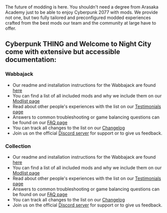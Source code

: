 &#10240;

The future of modding is here. You shouldn't need a degree from Arasaka Academy just to be able to enjoy Cyberpunk 2077 with mods. We provide not one, but two fully tailored and preconfigured modded experiences crafted from the best mods our team and the community at large have to offer.


## **Cyberpunk THING** and **Welcome to Night City** come with extensive but accessible documentation:

### Wabbajack

- Our readme and installation instructions for the Wabbajack are found [here](https://github.com/z9er/CyberpunkTHING/blob/main/README.md)
- You can find a list of all included mods and why we include them on our [Modlist page](https://github.com/z9er/CyberpunkTHING/blob/main/modlist.md)
- Read about other people's experiences with the list on our [Testimonials page](https://github.com/z9er/CyberpunkTHING/blob/main/Testimonials.md)
- Answers to common troubleshooting or game balancing questions can be found on our [FAQ page](https://github.com/z9er/CyberpunkTHING/blob/main/FAQ.md)
- You can track all changes to the list on our [Changelog](https://github.com/z9er/CyberpunkTHING/blob/main/Changelog.md)
- Join us on the official [Discord server](https://discord.gg/eJdMQKnQVt) for support or to give us feedback.

### Collection

- Our readme and installation instructions for the Wabbajack are found [here](https://github.com/z9er/CyberpunkTHING/blob/main/README.md)
- You can find a list of all included mods and why we include them on our [Modlist page](https://github.com/z9er/CyberpunkTHING/blob/main/modlist.md)
- Read about other people's experiences with the list on our [Testimonials page](https://github.com/z9er/CyberpunkTHING/blob/main/Testimonials.md)
- Answers to common troubleshooting or game balancing questions can be found on our [FAQ page](https://github.com/z9er/CyberpunkTHING/blob/main/FAQ.md)
- You can track all changes to the list on our [Changelog](https://github.com/z9er/CyberpunkTHING/blob/main/Changelog.md)
- Join us on the official [Discord server](https://discord.gg/eJdMQKnQVt) for support or to give us feedback.
